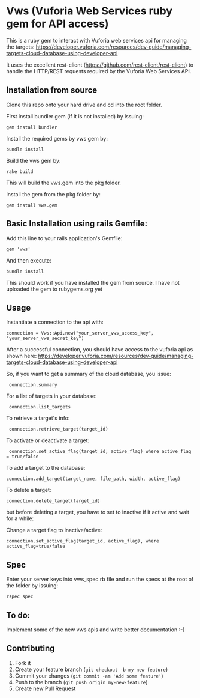 # Vws (Vuforia Web Services ruby gem for API access)

This is a ruby gem to interact with Vuforia web services api for managing the targets:
https://developer.vuforia.com/resources/dev-guide/managing-targets-cloud-database-using-developer-api

It uses the excellent rest-client (https://github.com/rest-client/rest-client) to handle the
HTTP/REST requests required by the Vuforia Web Services API.

## Installation from source


Clone this repo onto your hard drive and cd into the root folder.


First install bundler gem (if it is not installed) by issuing:

    gem install bundler

Install the required gems by vws gem by:

    bundle install

Build the vws gem by:

    rake build

This will build the vws.gem into the pkg folder.


Install the gem from the pkg folder by:

    gem install vws.gem


## Basic Installation using rails Gemfile: 


Add this line to your rails application's Gemfile:

    gem 'vws'

And then execute:

    bundle install

This should work if you have installed the gem from source. I have not
uploaded the gem to rubygems.org yet


## Usage

Instantiate a connection to the api with:

    connection = Vws::Api.new("your_server_vws_access_key", "your_server_vws_secret_key")

After a successful connection, you should have access to the vuforia api as shown here:
https://developer.vuforia.com/resources/dev-guide/managing-targets-cloud-database-using-developer-api

So, if you want to get a summary of the cloud database, you issue:

     connection.summary

For a list of targets in your database:

     connection.list_targets

To retrieve a target's info:
     
     connection.retrieve_target(target_id)

To activate or deactivate a target:
    
     connection.set_active_flag(target_id, active_flag) where active_flag = true/false

To add a target to the database:

    connection.add_target(target_name, file_path, width, active_flag)

To delete a target:
    
    connection.delete_target(target_id)

but before deleting a target, you have to set to inactive if it active and
wait for a while:

Change a target flag to inactive/active:
    
    connection.set_active_flag(target_id, active_flag), where active_flag=true/false


## Spec

Enter your server keys into vws_spec.rb file and run the specs at the root 
of the folder by issuing:

    rspec spec

## To do:

  Implement some of the new vws apis and write better documentation :-)


## Contributing

1. Fork it
2. Create your feature branch (`git checkout -b my-new-feature`)
3. Commit your changes (`git commit -am 'Add some feature'`)
4. Push to the branch (`git push origin my-new-feature`)
5. Create new Pull Request
